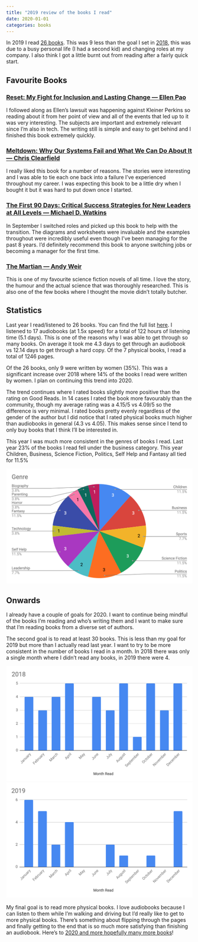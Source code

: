 ```yaml
---
title: "2019 review of the books I read"
date: 2020-01-01
categories: books
---
```


In 2019 I read [26 books](https://www.goodreads.com/review/list/7269489?shelf=2019&sort=date_added&order=d). This was 9 less than the goal I set in [2018](/posts/2018-review-of-the-books-i-read/), this was due to a busy personal life (I had a second kid) and changing roles at my company. I also think I got a little burnt out from reading after a fairly quick start.

## Favourite Books

### [Reset: My Fight for Inclusion and Lasting Change — Ellen Pao](https://amzn.to/3b8SnDQ) 
I followed along as Ellen’s lawsuit was happening against Kleiner Perkins so reading about it from her point of view and all of the events that led up to it was very interesting. The subjects are important and extremely relevant since I’m also in tech. The writing still is simple and easy to get behind and I finished this book extremely quickly.

### [Meltdown: Why Our Systems Fail and What We Can Do About It — Chris Clearfield](https://amzn.to/3b7Nv1G) 
I really liked this book for a number of reasons. The stories were interesting and I was able to tie each one back into a failure I’ve experienced throughout my career. I was expecting this book to be a little dry when I bought it but it was hard to put down once I started.

### [The First 90 Days: Critical Success Strategies for New Leaders at All Levels — Michael D. Watkins](https://amzn.to/3nlTFxL) 
In September I switched roles and picked up this book to help with the transition. The diagrams and worksheets were invaluable and the examples throughout were incredibly useful even though I’ve been managing for the past 8 years.
I’d definitely recommend this book to anyone switching jobs or becoming a manager for the first time.

### [The Martian — Andy Weir](https://amzn.to/38hHde9) 
This is one of my favourite science fiction novels of all time. I love the story, the humour and the actual science that was thoroughly researched. This is also one of the few books where I thought the movie didn’t totally butcher.

## Statistics
Last year I read/listened to 26 books. You can find the full list [here](https://www.goodreads.com/review/list/7269489?shelf=2019&sort=date_added&order=d). I listened to 17 audiobooks (at 1.5x speed) for a total of 122 hours of listening time (5.1 days). This is one of the reasons why I was able to get through so many books. On average it took me 4.3 days to get through an audiobook vs 12.14 days to get through a hard copy. Of the 7 physical books, I read a total of 1246 pages.

Of the 26 books, only 9 were written by women (35%). This was a significant increase over 2018 where 14% of the books I read were written by women. I plan on continuing this trend into 2020.

The trend continues where I rated books slightly more positive than the rating on Good Reads. In 14 cases I rated the book more favourably than the community, though my average rating was a 4.15/5 vs 4.09/5 so the difference is very minimal. I rated books pretty evenly regardless of the gender of the author but I did notice that I rated physical books much higher than audiobooks in general (4.3 vs 4.05). This makes sense since I tend to only buy books that I think I’ll be interested in.

This year I was much more consistent in the genres of books I read. Last year 23% of the books I read fell under the business category. This year Children, Business, Science Fiction, Politics, Self Help and Fantasy all tied for 11.5%

![Book Genre Breakdown](2019-genre.png)

## Onwards
I already have a couple of goals for 2020. I want to continue being mindful of the books I’m reading and who’s writing them and I want to make sure that I’m reading books from a diverse set of authors.

The second goal is to read at least 30 books. This is less than my goal for 2019 but more than I actually read last year. I want to try to be more consistent in the number of books I read in a month. In 2018 there was only a single month where I didn’t read any books, in 2019 there were 4.

![2018 Books Read](2018-read.png)
![2019 Books Read](2019-read.png)

My final goal is to read more physical books. I love audiobooks because I can listen to them while I’m walking and driving but I’d really like to get to more physical books. There’s something about flipping through the pages and finally getting to the end that is so much more satisfying than finishing an audiobook.
Here’s to [2020 and more hopefully many more books](https://www.goodreads.com/review/list/7269489?shelf=2020)!
